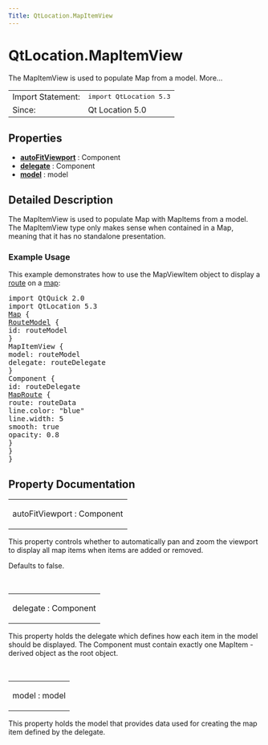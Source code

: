 ```yaml
---
Title: QtLocation.MapItemView
---
```


# QtLocation.MapItemView

<span class="subtitle"></span>
<!-- $$$MapItemView-brief -->
<p>The MapItemView is used to populate Map from a model. More...</p>
<!-- @@@MapItemView -->
<table class="alignedsummary">
<tr><td class="memItemLeft rightAlign topAlign"> Import Statement:</td><td class="memItemRight bottomAlign"> </b><tt>import QtLocation 5.3</tt></td></tr><tr><td class="memItemLeft rightAlign topAlign"> Since:</td><td class="memItemRight bottomAlign">  Qt Location 5.0</td></tr></table><ul>
</ul>
<h2>Properties</h2>
<ul>
<li class="fn"><b><b><a href="#autoFitViewport-prop">autoFitViewport</a></b></b> : Component</li>
<li class="fn"><b><b><a href="#delegate-prop">delegate</a></b></b> : Component</li>
<li class="fn"><b><b><a href="#model-prop">model</a></b></b> : model</li>
</ul>
<!-- $$$MapItemView-description -->
<h2>Detailed Description</h2>
<p>The MapItemView is used to populate Map with MapItems from a model. The MapItemView type only makes sense when contained in a Map, meaning that it has no standalone presentation.</p>
<h3>Example Usage</h3>
<p>This example demonstrates how to use the MapViewItem object to display a <a href="QtLocation.Route.md">route</a> on a <a href="QtLocation.Map.md">map</a>:</p>
<pre class="qml">import QtQuick 2.0
import QtLocation 5.3
<span class="type"><a href="QtLocation.Map.md">Map</a></span> {
<span class="type"><a href="QtLocation.RouteModel.md">RouteModel</a></span> {
<span class="name">id</span>: <span class="name">routeModel</span>
}
<span class="type">MapItemView</span> {
<span class="name">model</span>: <span class="name">routeModel</span>
<span class="name">delegate</span>: <span class="name">routeDelegate</span>
}
<span class="type">Component</span> {
<span class="name">id</span>: <span class="name">routeDelegate</span>
<span class="type"><a href="QtLocation.MapRoute.md">MapRoute</a></span> {
<span class="name">route</span>: <span class="name">routeData</span>
<span class="name">line</span>.color: <span class="string">&quot;blue&quot;</span>
<span class="name">line</span>.width: <span class="number">5</span>
<span class="name">smooth</span>: <span class="number">true</span>
<span class="name">opacity</span>: <span class="number">0.8</span>
}
}
}</pre>
<!-- @@@MapItemView -->
<h2>Property Documentation</h2>
<!-- $$$autoFitViewport -->
<table class="qmlname"><tr valign="top"><td class="tblQmlPropNode"><p><span class="name">autoFitViewport</span> : <span class="type">Component</span></p></td></tr></table><p>This property controls whether to automatically pan and zoom the viewport to display all map items when items are added or removed.</p>
<p>Defaults to false.</p>
<!-- @@@autoFitViewport -->
<br/>
<!-- $$$delegate -->
<table class="qmlname"><tr valign="top"><td class="tblQmlPropNode"><p><span class="name">delegate</span> : <span class="type">Component</span></p></td></tr></table><p>This property holds the delegate which defines how each item in the model should be displayed. The Component must contain exactly one MapItem -derived object as the root object.</p>
<!-- @@@delegate -->
<br/>
<!-- $$$model -->
<table class="qmlname"><tr valign="top"><td class="tblQmlPropNode"><p><span class="name">model</span> : <span class="type">model</span></p></td></tr></table><p>This property holds the model that provides data used for creating the map item defined by the delegate.</p>
<!-- @@@model -->
<br/>
